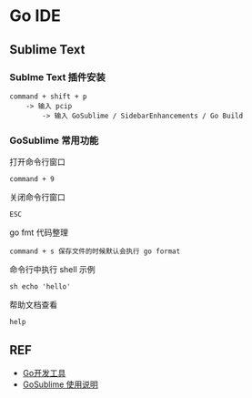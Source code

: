 # Go IDE

## Sublime Text

### Sublme Text 插件安装

	command + shift + p 
		-> 输入 pcip
			-> 输入 GoSublime / SidebarEnhancements / Go Build

### GoSublime 常用功能

打开命令行窗口

	command + 9

关闭命令行窗口

	ESC

go fmt 代码整理

	command + s 保存文件的时候默认会执行 go format

命令行中执行 shell 示例

	sh echo 'hello'

帮助文档查看

	help

## REF

* [Go开发工具](https://github.com/astaxie/build-web-application-with-golang/blob/master/ebook/01.4.md)
* [GoSublime 使用说明](https://github.com/DisposaBoy/GoSublime/blob/master/USAGE.md)

